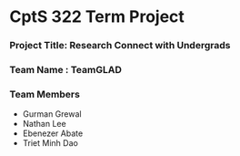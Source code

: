 # CptS 322 Term Project
### Project Title: Research Connect with Undergrads
### Team Name :  TeamGLAD 
### Team Members 
* Gurman Grewal
* Nathan Lee
* Ebenezer Abate
* Triet Minh Dao
